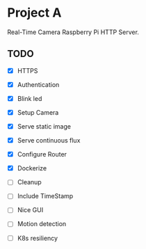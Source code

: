 # Project A

Real-Time Camera Raspberry Pi HTTP Server.

## TODO

- [x] HTTPS
- [X] Authentication
- [x] Blink led 
- [x] Setup Camera
- [x] Serve static image
- [x] Serve continuous flux
- [x] Configure Router
- [x] Dockerize
- [ ] Cleanup
- [ ] Include TimeStamp
- [ ] Nice GUI
- [ ] Motion detection
- [ ] K8s resiliency


